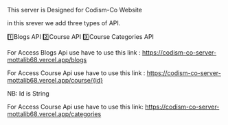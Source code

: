 This server is Designed for Codism-Co Website

in this srever we add three types of API.

1️⃣Blogs API
2️⃣Course API
3️⃣Course Categories API

For Access Blogs Api use have to use this link :
https://codism-co-server-mottalib68.vercel.app/blogs

For Access Course Api use have to use this link :
https://codism-co-server-mottalib68.vercel.app/course/{id}

NB: Id is String

For Access Course Api use have to use this link:
https://codism-co-server-mottalib68.vercel.app/categories
